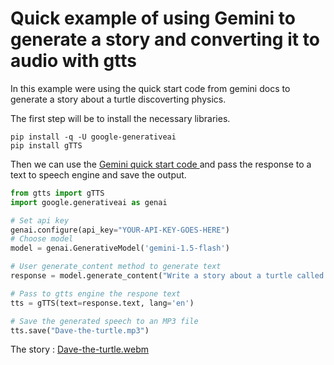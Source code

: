 # Quick example of using Gemini to generate a story and converting it to audio with gtts
In this example were using the quick start code from gemini docs to generate a story about a turtle discoverting physics.

The first step will be to install the necessary libraries.
```console
pip install -q -U google-generativeai
pip install gTTS
````
Then we can use the  <a href= "https://ai.google.dev/gemini-api/docs/quickstart?lang=python"> Gemini quick start code </a> and pass the response to a text to speech engine and save the output.

```python
from gtts import gTTS
import google.generativeai as genai

# Set api key
genai.configure(api_key="YOUR-API-KEY-GOES-HERE")
# Choose model
model = genai.GenerativeModel('gemini-1.5-flash')

# User generate_content method to generate text
response = model.generate_content("Write a story about a turtle called Dave discovering physics laws.")

# Pass to gtts engine the respone text
tts = gTTS(text=response.text, lang='en')

# Save the generated speech to an MP3 file
tts.save("Dave-the-turtle.mp3")
````
The story : 
[Dave-the-turtle.webm](https://github.com/ip-repo/guides/assets/123945379/7efe9913-c09e-49c8-98b4-029d3339b1bc)


